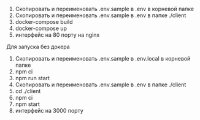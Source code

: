 1. Скопировать и переименовать .env.sample в .env в корневой папке
2. Скопировать и переименовать .env.sample в .env в папке ./client
3. docker-compose build
4. docker-compose up
5. интерфейс на 80 порту на nginx

 Для запуска без докера 

1. Скопировать и переименовать .env.sample в .env.local в корневой папке
2. npm ci
3. npm run start
4. Скопировать и переименовать .env.sample в .env в папке ./client
5. cd ./client
6. npm ci
7. npm start
5. интерфейс на 3000 порту